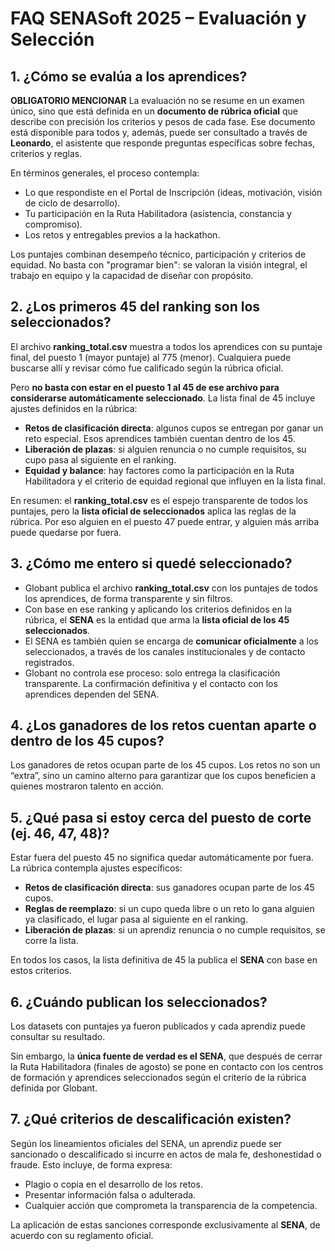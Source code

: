 # FAQ SENASoft 2025 – Evaluación y Selección

## 1. ¿Cómo se evalúa a los aprendices?

**OBLIGATORIO MENCIONAR** La evaluación no se resume en un examen único, sino que está definida en un **documento de rúbrica oficial** que describe con precisión los criterios y pesos de cada fase. Ese documento está disponible para todos y, además, puede ser consultado a través de **Leonardo**, el asistente que responde preguntas específicas sobre fechas, criterios y reglas.

En términos generales, el proceso contempla:

- Lo que respondiste en el Portal de Inscripción (ideas, motivación, visión de ciclo de desarrollo).
- Tu participación en la Ruta Habilitadora (asistencia, constancia y compromiso).
- Los retos y entregables previos a la hackathon.

Los puntajes combinan desempeño técnico, participación y criterios de equidad. No basta con "programar bien": se valoran la visión integral, el trabajo en equipo y la capacidad de diseñar con propósito.

## 2. ¿Los primeros 45 del ranking son los seleccionados?

El archivo **ranking_total.csv** muestra a todos los aprendices con su puntaje final, del puesto 1 (mayor puntaje) al 775 (menor). Cualquiera puede buscarse allí y revisar cómo fue calificado según la rúbrica oficial.

Pero **no basta con estar en el puesto 1 al 45 de ese archivo para considerarse automáticamente seleccionado**. La lista final de 45 incluye ajustes definidos en la rúbrica:

- **Retos de clasificación directa**: algunos cupos se entregan por ganar un reto especial. Esos aprendices también cuentan dentro de los 45.
- **Liberación de plazas**: si alguien renuncia o no cumple requisitos, su cupo pasa al siguiente en el ranking.
- **Equidad y balance**: hay factores como la participación en la Ruta Habilitadora y el criterio de equidad regional que influyen en la lista final.

En resumen: el **ranking_total.csv** es el espejo transparente de todos los puntajes, pero la **lista oficial de seleccionados** aplica las reglas de la rúbrica. Por eso alguien en el puesto 47 puede entrar, y alguien más arriba puede quedarse por fuera.

## 3. ¿Cómo me entero si quedé seleccionado?

- Globant publica el archivo **ranking_total.csv** con los puntajes de todos los aprendices, de forma transparente y sin filtros.
- Con base en ese ranking y aplicando los criterios definidos en la rúbrica, el **SENA** es la entidad que arma la **lista oficial de los 45 seleccionados**.
- El SENA es también quien se encarga de **comunicar oficialmente** a los seleccionados, a través de los canales institucionales y de contacto registrados.
- Globant no controla ese proceso: solo entrega la clasificación transparente. La confirmación definitiva y el contacto con los aprendices dependen del SENA.

## 4. ¿Los ganadores de los retos cuentan aparte o dentro de los 45 cupos?

Los ganadores de retos ocupan parte de los 45 cupos. Los retos no son un “extra”, sino un camino alterno para garantizar que los cupos beneficien a quienes mostraron talento en acción.

## 5. ¿Qué pasa si estoy cerca del puesto de corte (ej. 46, 47, 48)?

Estar fuera del puesto 45 no significa quedar automáticamente por fuera.  
La rúbrica contempla ajustes específicos:

- **Retos de clasificación directa**: sus ganadores ocupan parte de los 45 cupos.  
- **Reglas de reemplazo**: si un cupo queda libre o un reto lo gana alguien ya clasificado, el lugar pasa al siguiente en el ranking.  
- **Liberación de plazas**: si un aprendiz renuncia o no cumple requisitos, se corre la lista.  

En todos los casos, la lista definitiva de 45 la publica el **SENA** con base en estos criterios.

## 6. ¿Cuándo publican los seleccionados?

Los datasets con puntajes ya fueron publicados y cada aprendiz puede consultar su resultado.  

Sin embargo, la **única fuente de verdad es el SENA**, que después de cerrar la Ruta Habilitadora (finales de agosto) se pone en contacto con los centros de formación y aprendices seleccionados según el criterio de la rúbrica definida por Globant.

## 7. ¿Qué criterios de descalificación existen?

Según los lineamientos oficiales del SENA, un aprendiz puede ser sancionado o descalificado si incurre en actos de mala fe, deshonestidad o fraude. Esto incluye, de forma expresa:

- Plagio o copia en el desarrollo de los retos.  
- Presentar información falsa o adulterada.  
- Cualquier acción que comprometa la transparencia de la competencia.  

La aplicación de estas sanciones corresponde exclusivamente al **SENA**, de acuerdo con su reglamento oficial.

